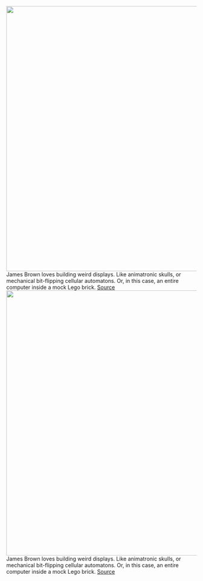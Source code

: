 <img src='https://cdn.vox-cdn.com/thumbor/Lx08q9VcgYWm6tu2uoprtW4SmZ4=/0x0:921x601/1200x0/filters:focal(0x0:921x601):no_upscale()/cdn.vox-cdn.com/uploads/chorus_asset/file/23956155/james_brown_lego_computers.jpg' width='700px' /><br/>
James Brown loves building weird displays. Like animatronic skulls, or mechanical bit-flipping cellular automatons. Or, in this case, an entire computer inside a mock Lego brick.
<a href='https://www.theverge.com/2022/8/20/23308217/lego-brick-computer-james-brown'> Source <a/><img src='https://cdn.vox-cdn.com/thumbor/Lx08q9VcgYWm6tu2uoprtW4SmZ4=/0x0:921x601/1200x0/filters:focal(0x0:921x601):no_upscale()/cdn.vox-cdn.com/uploads/chorus_asset/file/23956155/james_brown_lego_computers.jpg' width='700px' /><br/>
James Brown loves building weird displays. Like animatronic skulls, or mechanical bit-flipping cellular automatons. Or, in this case, an entire computer inside a mock Lego brick.
<a href='https://www.theverge.com/2022/8/20/23308217/lego-brick-computer-james-brown'> Source <a/>